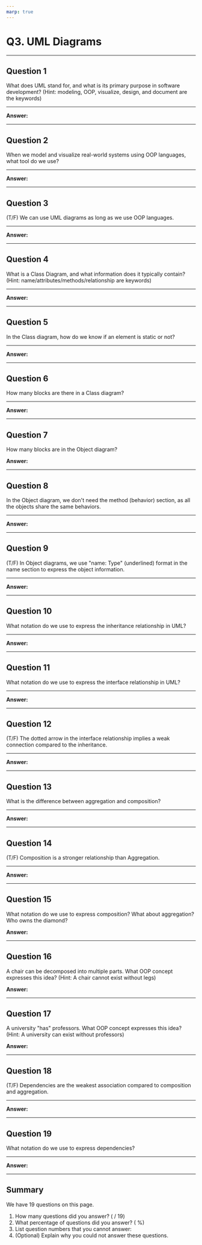 ```yaml
---
marp: true
---
```


# Q3. UML Diagrams

---

## Question 1

What does UML stand for, and what is its primary purpose in software development? (Hint: modeling, OOP, visualize, design, and document are the keywords)

---

**Answer:**

---

## Question 2

When we model and visualize real-world systems using OOP languages, what tool do we use?

---

**Answer:**

---

## Question 3

(T/F) We can use UML diagrams as long as we use OOP languages.

---

**Answer:**

---

## Question 4

What is a Class Diagram, and what information does it typically contain? (Hint: name/attributes/methods/relationship are keywords)

---

**Answer:**

---

## Question 5

In the Class diagram, how do we know if an element is static or not?

---

**Answer:**

---

## Question 6

How many blocks are there in a Class diagram?

---

**Answer:**

---

## Question 7

How many blocks are in the Object diagram?

**Answer:**

---

## Question 8

In the Object diagram, we don't need the method (behavior) section, as all the objects share the same behaviors.

---

**Answer:**

---

## Question 9

(T/F) In Object diagrams, we use "name: Type" (underlined) format in the name section to express the object information.

---

**Answer:**

---

## Question 10

What notation do we use to express the inheritance relationship in UML?

---

**Answer:**

---

## Question 11

What notation do we use to express the interface relationship in UML?

---

**Answer:**

---

## Question 12

(T/F) The dotted arrow in the interface relationship implies a weak connection compared to the inheritance.

---

**Answer:**

---

## Question 13

What is the difference between aggregation and composition?

---

**Answer:**

---

## Question 14

(T/F) Composition is a stronger relationship than Aggregation.

---

**Answer:**

---

## Question 15

What notation do we use to express composition? What about aggregation? Who owns the diamond?

**Answer:**

---

## Question 16

A chair can be decomposed into multiple parts. What OOP concept expresses this idea? (Hint: A chair cannot exist without legs)

**Answer:**

---

## Question 17

A university "has" professors. What OOP concept expresses this idea? (Hint: A university can exist without professors)

**Answer:**

---

## Question 18

(T/F) Dependencies are the weakest association compared to composition and aggregation.

---

**Answer:**

---

## Question 19

What notation do we use to express dependencies?

---

**Answer:**

---

## Summary

We have 19 questions on this page.

1. How many questions did you answer? ( / 19)
2. What percentage of questions did you answer? (  %)
3. List question numbers that you cannot answer:
4. (Optional) Explain why you could not answer these questions.